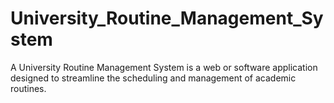 # University_Routine_Management_System
A University Routine Management System is a web or software application designed to streamline the scheduling and management of academic routines.
